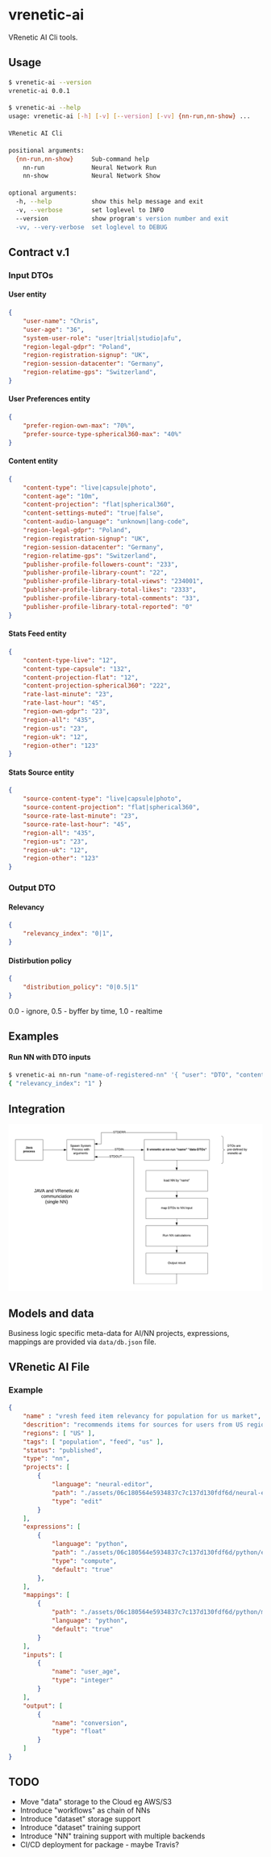 
vrenetic-ai
===========

VRenetic AI Cli tools.

Usage
-----

```bash
$ vrenetic-ai --version
vrenetic-ai 0.0.1

$ vrenetic-ai --help
usage: vrenetic-ai [-h] [-v] [--version] [-vv] {nn-run,nn-show} ...

VRenetic AI Cli

positional arguments:
  {nn-run,nn-show}     Sub-command help
    nn-run             Neural Network Run
    nn-show            Neural Network Show

optional arguments:
  -h, --help           show this help message and exit
  -v, --verbose        set loglevel to INFO
  --version            show program's version number and exit
  -vv, --very-verbose  set loglevel to DEBUG
```

Contract v.1
------------

### Input DTOs

#### User entity

```json
{
    "user-name": "Chris",
    "user-age": "36",
    "system-user-role": "user|trial|studio|afu",
    "region-legal-gdpr": "Poland",
    "region-registration-signup": "UK",
    "region-session-datacenter": "Germany",
    "region-relatime-gps": "Switzerland",
}
```

#### User Preferences entity

```json
{
    "prefer-region-own-max": "70%",
    "prefer-source-type-spherical360-max": "40%"
}
```

#### Content entity

```json
{
    "content-type": "live|capsule|photo",
    "content-age": "10m",
    "content-projection": "flat|spherical360",
    "content-settings-muted": "true|false",
    "content-audio-language": "unknown|lang-code",
    "region-legal-gdpr": "Poland",
    "region-registration-signup": "UK",
    "region-session-datacenter": "Germany",
    "region-relatime-gps": "Switzerland",
    "publisher-profile-followers-count": "233",
    "publisher-profile-library-count": "22",
    "publisher-profile-library-total-views": "234001",
    "publisher-profile-library-total-likes": "2333",
    "publisher-profile-library-total-comments": "33",
    "publisher-profile-library-total-reported": "0"
}
```

#### Stats Feed entity

```json
{
    "content-type-live": "12",
    "content-type-capsule": "132",
    "content-projection-flat": "12",
    "content-projection-spherical360": "222",
    "rate-last-minute": "23",
    "rate-last-hour": "45",
    "region-own-gdpr": "23",
    "region-all": "435",
    "region-us": "23",
    "region-uk": "12",
    "region-other": "123"
}
```

#### Stats Source entity

```json
{
    "source-content-type": "live|capsule|photo",
    "source-content-projection": "flat|spherical360",
    "source-rate-last-minute": "23",
    "source-rate-last-hour": "45",
    "region-all": "435",
    "region-us": "23",
    "region-uk": "12",
    "region-other": "123"
}
```

### Output DTO

#### Relevancy

```json
{
    "relevancy_index": "0|1",
}
```

#### Distirbution policy

```json
{
    "distribution_policy": "0|0.5|1"
}
```
0.0 - ignore, 0.5 - byffer by time, 1.0 - realtime

Examples
--------

#### Run NN with DTO inputs
```bash
$ vrenetic-ai nn-run "name-of-registered-nn" '{ "user": "DTO", "content": "DTO", "stat-source": "DTO", "stat-feed": "DTO" }'
{ "relevancy_index": "1" }
```

Integration
-----------

![Integration v.1](/docs/assets/integration-v1.png)

Models and data
---------------
Business logic specific meta-data for AI/NN projects, expressions, mappings are provided via `data/db.json` file.

VRenetic AI File
----------------

### Example
```json
{
    "name" : "vresh feed item relevancy for population for us market",
    "descrition": "recommends items for sources for users from US region",
    "regions": [ "US" ],
    "tags": [ "population", "feed", "us" ],
    "status": "published",
    "type": "nn",
    "projects": [
        {
            "language": "neural-editor",
            "path": "./assets/06c180564e5934837c7c137d130fdf6d/neural-editor/project.ndo",
            "type": "edit"
        }
    ],
    "expressions": [
        {
            "language": "python",
            "path": "./assets/06c180564e5934837c7c137d130fdf6d/python/expression.py",
            "type": "compute",
            "default": "true"
        },
    ],
    "mappings": [
        {
            "path": "./assets/06c180564e5934837c7c137d130fdf6d/python/mapping.py",
            "language": "python",
            "default": "true"
        }
    ],
    "inputs": [
        {
            "name": "user_age",
            "type": "integer"
        }
    ],
    "output": [
        {
            "name": "conversion",
            "type": "float"
        }
    ]
}
```

TODO
----
* Move "data" storage to the Cloud eg AWS/S3
* Introduce "workflows" as chain of NNs
* Introduce "dataset" storage support
* Introduce "dataset" training support
* Introduce "NN" training support with multiple backends
* CI/CD deployment for package - maybe Travis?
